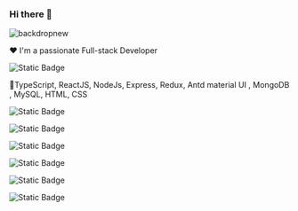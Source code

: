 ### Hi there 👋
![backdropnew](https://github.com/Skipper-kenya/Skipper-kenya/assets/108946752/56da7633-1210-4424-9fc1-6c0174602031)

❤️ I'm a passionate Full-stack Developer

![Static Badge](https://img.shields.io/badge/my-Tech-green)

🔭TypeScript, ReactJS, NodeJs, Express, Redux, Antd material UI , MongoDB , MySQL, HTML, CSS 

![Static Badge](https://img.shields.io/badge/Frontend-TypeScript%20%7C%20ReactJs%20%7C%20HTML5%20%7C%20CSS-yellow)

![Static Badge](https://img.shields.io/badge/Backend-NodeJs%20%7C%20Express-yellow)

![Static Badge](https://img.shields.io/badge/StateManagement-Redux%20%7C%20contextApi-yellow)

![Static Badge](https://img.shields.io/badge/database-MongoDB%20%7C%20MySQL-yellow)

![Static Badge](https://img.shields.io/badge/MaterialUI-Antd-yellow)

![Static Badge](https://img.shields.io/badge/MobileDevelopment-ReactNative-yellow)



